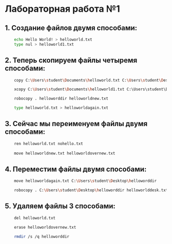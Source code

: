 # Лабораторная работа №1

## 1. Создание файлов двумя способами:
```bash
    echo Hello World! > helloworld.txt
    type nul > helloworld1.txt
```

## 2. Теперь скопируем файлы четыремя способами:
```bash
    copy C:\Users\student\Documents\helloworld.txt C:\Users\student\Desktop\

    xcopy C:\Users\student\Documents\helloworld1.txt C:\Users\student\Desktop\ /Y

    robocopy . helloworddir helloworldnew.txt

    type helloworld.txt > helloworldagain.txt
```

## 3. Сейчас мы переименуем файлы двумя способами:
```bash
    ren helloworld.txt nohello.txt
    
    move helloworldnew.txt helloworldovernew.txt
```

## 4. Переместим файлы двумя способами:
```bash
    move helloworldagain.txt C:\Users\student\Desktop\helloworddir

    robocopy . C:\Users\student\Desktop\helloworddir helloworlddesk.txt /MOV
```

## 5. Удаляем файлы 3 способами:
```bash
    del helloworld.txt

    erase helloworldovernew.txt

    rmdir /s /q helloworddir
```


    
